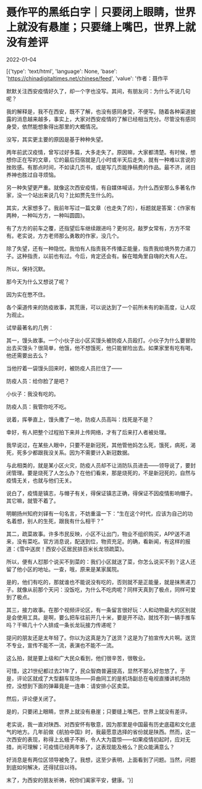 # 聂作平的黑纸白字｜只要闭上眼睛，世界上就没有悬崖；只要缝上嘴巴，世界上就没有差评

2022-01-04

[{'type': 'text/html', 'language': None, 'base': 'https://chinadigitaltimes.net/chinese/feed', 'value': '作者：聂作平

默默关注西安疫情好久了，却一个字也没写。其间，有朋友问：为什么不说几句呢？

我的解释是，我不在西安，既不了解，也没有感同身受，不便写。随着各种渠道披露的消息越来越多，事实上，大家对西安疫情的了解已经相当充分。尽管没有感同身受，依然能想象得出那里的大概情况。

没写，其实更主要的原因是基于种种失望。

两年前武汉疫情，曾写过好多篇，大多走失了。原因嘛，大家都清楚。有时候，想想你正在写的文章，它的最后归宿就是几小时或半天后走失，就有一种难以言说的挫败感。有那点时间，不如读几页书，或是写几页能挣稿费的作品。最不济，闭目养神也胜过自寻烦恼。

另一种失望更严重。就像这次西安疫情，有自媒体喊话，为什么西安那么多著名作家，没一个站出来说几句？比如贾先生什么的。

其实，大家想多了。我前年写过一篇文章（也走失了的），标题就是答案：《作家有两种，一种叫方方，一种叫圆圆》。

有了方方的前车之覆，还指望后车继续跟进吗？更何况，敲罗女常有，方方不常有。老实说，方方老师那么勇敢的作家，没几个。

除了失望，还有一种隐忧。我怕有人指责我不传播正能量，指责我给境外势力递刀子。这种指责，以前也有过。今后，肯定还会有。躲在暗角里自嗨的大有人在。

所以，保持沉默。

那今天为什么又想说了呢？

因为实在憋不住。

各个渠道传来的防疫故事，其荒唐，可以说达到了一个前所未有的新高度，让人叹为观止。

试举最著名的几例：

其一，馒头故事。一个小伙子出小区买馒头被防疫人员殴打。小伙子为什么要冒险出去买馒头？很简单，他饿，他不想饿死，他只能冒险出去。如果家里有吃有喝，他还需要出去么？

当他拧着一袋馒头回来时，被防疫人员拦住了——

防疫人员：给你脸了是吧？

小伙子：我没有吃的。

防疫人员：我管你吃不吃。

说着，挥拳直上，馒头撒了一地，防疫人员高叫：找死是不是？

幸好，有人把整个过程拍下来并上传网络，才有了后来打人者被处理。

我早说过，在某些人眼中，只要不是新冠死，其他管他妈怎么死，饿死，病死，渴死，死多少都跟我没关系。因为不需要计入新冠数据。

与此相类的，就是某小区火灾，防疫人员却不让消防队员进去——领导说了，要封闭管理。要是烧死了人怎么办？在他们看来，那是烧死的，不是新冠死的，自然与疫情无关，也就与他们无关。

说白了，疫情是镇志，与帽子有关，得保证镇志正确，得保证不因疫情影响帽子。其它嘛，就管不着了。

明朝扬州知府刘铎有一句名言，不妨重温一下：“生在这个时代，应该为自己的功名着想，别人的生死，跟我有什么相干？”

其二，疏菜故事。许多市民反映，小区不让出门，物业不组织购买，APP送不进来，没有菜吃。官方消息说，配送到位，物资充足。的确，看新闻，有这样的报道：《雪中送炭！西安小区居民排百米长龙领疏菜》。

所以，便有人怼那个说买不到菜的：我们小区就送了菜，你怎么说买不到？这人还留了他小区的地址。一查，哦，原来是某家属院。

是的，他们有吃的，那就谁也不能说没有吃的，否则就不是正能量，就是抹黑递刀子。就像从前那个天问：没饭吃，为什么不吃肉呢？同样天真到了极点，同样可爱到了极点。

其三，接力故事。在那个视频评论区，有一条留言很好玩：人和动物最大的区别就是会使用工具。是啊，要么把车往前开几十米，要是开不动，就找不到一辆手推车吗？干嘛几十个人排成一条长龙玩接力传递呢？

提问的朋友还是太年轻了。你以为这真是为了送货？这是为了拍宣传大片啊。送货不专业，宣传不能不一流，表演也不能不一流。

这么拍，就是要上级和广大民众看到，他们很辛苦，很敬业。

可惜，这21世纪都过去21年了，民众智商普遍提高，显然不那么好忽悠了。于是，评论区就成了大型翻车现场——异曲同工的是机场副总在电视直播讲机场防控，没想到下面的弹幕竟是一连串：请安排小区卖菜。

然后，评论便关闭了。

是的，只要闭上眼睛，世界上就没有悬崖；只要缝上嘴巴，世界上就没有差评。

老实说，我一直对陕西、对西安怀有敬意，因为那里是中国最有历史底蕴和文化底气的地方。几年前做《航拍中国》时，我最愿意选择的省份就是陕西。然而，这一次西安的表现，称得上幺蛾子不断，令人大为震惊——如果疫情初起时，应对无措，尚可理解；可疫情已经两年多了，这表现能及格么？民众能满意么？

好消息是有两位区领导被免了。我想，这至少表明，上面看到了问题。当然，问题到底如何解决，还得拭目以待。

末了，为西安的朋友祈祷，祝你们阖家平安，健康。'}]